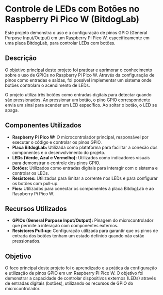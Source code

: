 # Controle de LEDs com Botões no Raspberry Pi Pico W (BitdogLab)

Este projeto demonstra o uso e a configuração de pinos GPIO (General Purpose Input/Output) em um Raspberry Pi Pico W, especificamente em uma placa BitdogLab, para controlar LEDs com botões.

## Descrição

O objetivo principal deste projeto foi praticar e aprimorar o conhecimento sobre o uso de GPIOs no Raspberry Pi Pico W. Através da configuração de pinos como entradas e saídas, foi possível implementar um sistema onde botões controlam o acendimento de LEDs.

O projeto utiliza três botões como entradas digitais para detectar quando são pressionados. Ao pressionar um botão, o pino GPIO correspondente envia um sinal para acender um LED específico. Ao soltar o botão, o LED se apaga.

## Componentes Utilizados

* **Raspberry Pi Pico W:** O microcontrolador principal, responsável por executar o código e controlar os pinos GPIO.
* **Placa BitdogLab:** Utilizada como plataforma para facilitar a conexão dos componentes e o desenvolvimento do projeto.
* **LEDs (Verde, Azul e Vermelho):** Utilizados como indicadores visuais para demonstrar o controle dos pinos GPIO.
* **Botões:** Utilizados como entradas digitais para interagir com o sistema e controlar os LEDs.
* **Resistores:** Utilizados para limitar a corrente nos LEDs e para configurar os botões com pull-up.
* **Fios:** Utilizados para conectar os componentes à placa BitdogLab e ao Raspberry Pi Pico W.

## Recursos Utilizados

* **GPIOs (General Purpose Input/Output):** Pinagem do microcontrolador que permite a interação com componentes externos.
* **Resistores Pull-up:** Configuração utilizada para garantir que os pinos de entrada dos botões tenham um estado definido quando não estão pressionados.

## Objetivo

O foco principal deste projeto foi o aprendizado e a prática da configuração e utilização de pinos GPIO em um Raspberry Pi Pico W. O objetivo foi demonstrar a capacidade de controlar dispositivos externos (LEDs) através de entradas digitais (botões), utilizando os recursos de GPIO do microcontrolador.